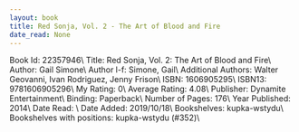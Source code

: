 ```yaml
---
layout: book
title: Red Sonja, Vol. 2 - The Art of Blood and Fire
date_read: None
---
```


Book Id: 22357946\ 
Title: Red Sonja, Vol. 2: The Art of Blood and Fire\ 
Author: Gail Simone\ 
Author l-f: Simone, Gail\ 
Additional Authors: Walter Geovanni, Ivan Rodriguez, Jenny Frison\ 
ISBN: 1606905295\ 
ISBN13: 9781606905296\ 
My Rating: 0\ 
Average Rating: 4.08\ 
Publisher: Dynamite Entertainment\ 
Binding: Paperback\ 
Number of Pages: 176\ 
Year Published: 2014\ 
Date Read: \ 
Date Added: 2019/10/18\ 
Bookshelves: kupka-wstydu\ 
Bookshelves with positions: kupka-wstydu (#352)\ 

